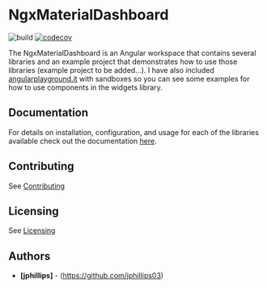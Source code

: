 # NgxMaterialDashboard

![build](https://github.com/ngx-material-dashboard/ngx-material-dashboard/actions/workflows/build.yml/badge.svg)
[![codecov](https://codecov.io/gh/ngx-material-dashboard/ngx-material-dashboard/branch/main/graph/badge.svg)](https://codecov.io/gh/ngx-material-dashboard/ngx-material-dashboard)

The NgxMaterialDashboard is an Angular workspace that contains several libraries and an example project that demonstrates how to use those libraries (example project to be added...). I have also included [angularplayground.it](https://angularplayground.it/) with sandboxes so you can see some examples for how to use components in the widgets library.

## Documentation 
For details on installation, configuration, and usage for each of the libraries available check out the documentation [here](https://ngx-material-dashboard.github.io/ngx-material-dashboard/).

## Contributing

See [Contributing](CONTRIBUTING.md)

## Licensing

See [Licensing](LICENSE)

## Authors

* **[jphillips]** - (https://github.com/jphillips03)
